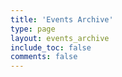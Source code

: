 ```yaml
---
title: 'Events Archive'
type: page
layout: events_archive
include_toc: false
comments: false
---
```

